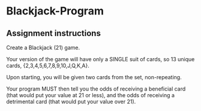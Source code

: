 # Blackjack-Program

## Assignment instructions
Create a Blackjack (21) game. 

Your version of the game will have only a SINGLE suit of cards, 
so 13 unique cards, {2,3,4,5,6,7,8,9,10,J,Q,K,A}. 

Upon starting, you will be given two cards from the set, non-repeating. 

Your program MUST then tell you the odds of receiving a beneficial card 
(that would put your value at 21 or less), 
and the odds of receiving a detrimental card (that would put your value over 21). 

